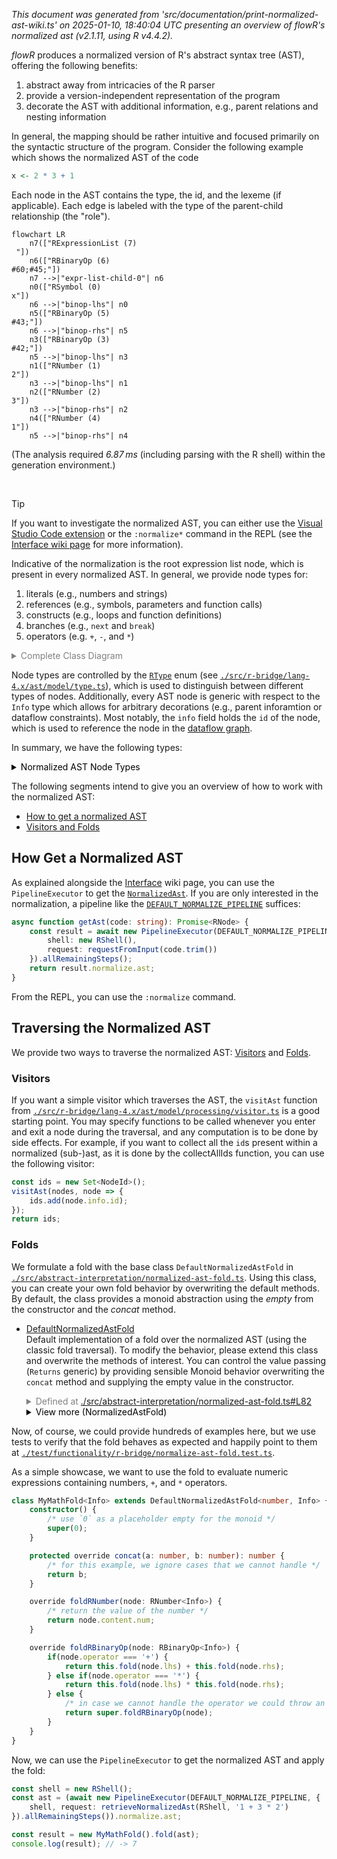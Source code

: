 _This document was generated from 'src/documentation/print-normalized-ast-wiki.ts' on 2025-01-10, 18:40:04 UTC presenting an overview of flowR's normalized ast (v2.1.11, using R v4.4.2)._

_flowR_ produces a normalized version of R's abstract syntax tree (AST), 
offering the following benefits:
 
1. abstract away from intricacies of the R parser
2. provide a version-independent representation of the program
3. decorate the AST with additional information, e.g., parent relations and nesting information

In general, the mapping should be rather intuitive and focused primarily on the
syntactic structure of the program.
Consider the following example which shows the normalized AST of the code


```r
x <- 2 * 3 + 1
```


Each node in the AST contains the type, the id, and the lexeme (if applicable).
Each edge is labeled with the type of the parent-child relationship (the "role").




```mermaid
flowchart LR
    n7(["RExpressionList (7)
 "])
    n6(["RBinaryOp (6)
#60;#45;"])
    n7 -->|"expr-list-child-0"| n6
    n0(["RSymbol (0)
x"])
    n6 -->|"binop-lhs"| n0
    n5(["RBinaryOp (5)
#43;"])
    n6 -->|"binop-rhs"| n5
    n3(["RBinaryOp (3)
#42;"])
    n5 -->|"binop-lhs"| n3
    n1(["RNumber (1)
2"])
    n3 -->|"binop-lhs"| n1
    n2(["RNumber (2)
3"])
    n3 -->|"binop-rhs"| n2
    n4(["RNumber (4)
1"])
    n5 -->|"binop-rhs"| n4

```
	
(The analysis required _6.87 ms_ (including parsing with the R&nbsp;shell) within the generation environment.)



&nbsp;

> [!TIP]
> If you want to investigate the normalized AST, 
> you can either use the [Visual Studio Code extension](https://github.com/flowr-analysis/vscode-flowr) or the <span title="Description (Repl Command, starred version): Returns the URL to mermaid.live; Base Command: Get mermaid code for the normalized AST of R code, start with 'file://' to indicate a file (aliases: :n*)">`:normalize*`</span> 
> command in the REPL (see the [Interface wiki page](https://github.com/flowr-analysis/flowr/wiki//Interface) for more information). 

Indicative of the normalization is the root expression list node, which is present in every normalized AST.
In general, we provide node types for:

1. literals (e.g., numbers and strings)
2. references (e.g., symbols, parameters and function calls)
3. constructs (e.g., loops and function definitions)
4. branches (e.g., `next` and `break`)
5. operators (e.g. `+`, `-`, and `*`)

<details>

<summary style="color:gray">Complete Class Diagram</summary>

Every node is a link, which directly refers to the implementation in the source code.
Grayed-out parts are used for structuring the AST, grouping together related nodes.


```mermaid
classDiagram
direction RL
class RNode~Info = NoInfo~
    <<type>> RNode
style RNode opacity:.35,fill:#FAFAFA
click RNode href "https://github.com/flowr-analysis/flowr/tree/main//src/r-bridge/lang-4.x/ast/model/model.ts#L166" "The #96;RNode#96; type is the union of all possible nodes in the R#45;ast. It should be used whenever you either not care what kind of node you are dealing with or if you want to handle all possible nodes. #60;p#62;  All other subtypes (like; #60;code#62;RLoopConstructs#60;/code#62;; ) listed above can be used to restrict the kind of node. They do not have to be exclusive, some nodes can appear in multiple subtypes."
class RExpressionList~Info = NoInfo~
    <<interface>> RExpressionList
    RExpressionList : type#58; RType.ExpressionList
    RExpressionList : grouping#58; #91;start#58; RSymbol#60;Info, string#62;, end#58; RSymbol#60;Info, string#62;#93;
click RExpressionList href "https://github.com/flowr-analysis/flowr/tree/main//src/r-bridge/lang-4.x/ast/model/nodes/r-expression-list.ts#L9" "Holds a list of expressions (and hence may be the root of an AST, summarizing all expressions in a file). The #96;grouping#96; property holds information on if the expression list is structural or created by a wrapper like #96;#123;#125;#96; or #96;()#96;."
    RExpressionList : children#58; readonly Children#91;#93; [from WithChildren]
    RExpressionList : type#58; RType [from Base]
    RExpressionList : lexeme#58; LexemeType [from Base]
    RExpressionList : info#58; Info #38; Source [from Base]
class RFunctions~Info~
    <<type>> RFunctions
style RFunctions opacity:.35,fill:#FAFAFA
click RFunctions href "https://github.com/flowr-analysis/flowr/tree/main//src/r-bridge/lang-4.x/ast/model/model.ts#L146" "This subtype of; #60;code#62;RNode#60;/code#62;; represents all types related to functions (calls and definitions) in the normalized AST."
class RFunctionDefinition~Info = NoInfo~
    <<interface>> RFunctionDefinition
    RFunctionDefinition : type#58; RType.FunctionDefinition
    RFunctionDefinition : parameters#58; RParameter#60;Info#62;#91;#93;
    RFunctionDefinition : body#58; RNode#60;Info#62;
click RFunctionDefinition href "https://github.com/flowr-analysis/flowr/tree/main//src/r-bridge/lang-4.x/ast/model/nodes/r-function-definition.ts#L14" "#96;#96;#96;r function(#60;parameters#62;) #60;body#62; #96;#96;#96; or#58; #96;#96;#96;r #92;(#60;parameters#62;) #60;body#62; #96;#96;#96;"
    RFunctionDefinition : type#58; RType [from Base]
    RFunctionDefinition : lexeme#58; LexemeType [from Base]
    RFunctionDefinition : info#58; Info #38; Source [from Base]
    RFunctionDefinition : location#58; SourceRange [from Location]
class RFunctionCall~Info = NoInfo~
    <<type>> RFunctionCall
style RFunctionCall opacity:.35,fill:#FAFAFA
click RFunctionCall href "https://github.com/flowr-analysis/flowr/tree/main//src/r-bridge/lang-4.x/ast/model/nodes/r-function-call.ts#L39" ""
class RNamedFunctionCall~Info = NoInfo~
    <<interface>> RNamedFunctionCall
    RNamedFunctionCall : type#58; RType.FunctionCall
    RNamedFunctionCall : named#58; true
    RNamedFunctionCall : functionName#58; RSymbol#60;Info, string#62;
    RNamedFunctionCall : arguments#58; readonly RFunctionArgument#60;Info#62;#91;#93;
click RNamedFunctionCall href "https://github.com/flowr-analysis/flowr/tree/main//src/r-bridge/lang-4.x/ast/model/nodes/r-function-call.ts#L15" "Calls of functions like #96;a()#96; and #96;foo(42, #34;hello#34;)#96;."
    RNamedFunctionCall : type#58; RType [from Base]
    RNamedFunctionCall : lexeme#58; LexemeType [from Base]
    RNamedFunctionCall : info#58; Info #38; Source [from Base]
    RNamedFunctionCall : location#58; SourceRange [from Location]
class RUnnamedFunctionCall~Info = NoInfo~
    <<interface>> RUnnamedFunctionCall
    RUnnamedFunctionCall : type#58; RType.FunctionCall
    RUnnamedFunctionCall : named#58; false
    RUnnamedFunctionCall : calledFunction#58; RNode#60;Info#62;
    RUnnamedFunctionCall : infixSpecial#58; boolean
    RUnnamedFunctionCall : arguments#58; readonly RFunctionArgument#60;Info#62;#91;#93;
click RUnnamedFunctionCall href "https://github.com/flowr-analysis/flowr/tree/main//src/r-bridge/lang-4.x/ast/model/nodes/r-function-call.ts#L29" "Direct calls of functions like #96;(function(x) #123; x #125;)(3)#96;."
    RUnnamedFunctionCall : type#58; RType [from Base]
    RUnnamedFunctionCall : lexeme#58; LexemeType [from Base]
    RUnnamedFunctionCall : info#58; Info #38; Source [from Base]
    RUnnamedFunctionCall : location#58; SourceRange [from Location]
class RParameter~Info = NoInfo~
    <<interface>> RParameter
    RParameter : type#58; RType.Parameter
    RParameter : name#58; RSymbol#60;Info, string#62;
    RParameter : special#58; boolean
    RParameter : defaultValue#58; RNode#60;Info#62;
click RParameter href "https://github.com/flowr-analysis/flowr/tree/main//src/r-bridge/lang-4.x/ast/model/nodes/r-parameter.ts#L8" "Represents a parameter of a function definition in R."
    RParameter : type#58; RType [from Base]
    RParameter : lexeme#58; LexemeType [from Base]
    RParameter : info#58; Info #38; Source [from Base]
    RParameter : location#58; SourceRange [from Location]
class RArgument~Info = NoInfo~
    <<interface>> RArgument
    RArgument : type#58; RType.Argument
    RArgument : name#58; RSymbol#60;Info, string#62;
    RArgument : value#58; RNode#60;Info#62;
click RArgument href "https://github.com/flowr-analysis/flowr/tree/main//src/r-bridge/lang-4.x/ast/model/nodes/r-argument.ts#L8" "Represents a named or unnamed argument of a function definition in R."
    RArgument : type#58; RType [from Base]
    RArgument : lexeme#58; LexemeType [from Base]
    RArgument : info#58; Info #38; Source [from Base]
    RArgument : location#58; SourceRange [from Location]
class ROther~Info~
    <<type>> ROther
style ROther opacity:.35,fill:#FAFAFA
click ROther href "https://github.com/flowr-analysis/flowr/tree/main//src/r-bridge/lang-4.x/ast/model/model.ts#L151" "This subtype of; #60;code#62;RNode#60;/code#62;; represents all types of otherwise hard to categorize nodes in the normalized AST. At the moment these are the comment#45;like nodes."
class RComment~Info = NoInfo~
    <<interface>> RComment
    RComment : type#58; RType.Comment
    RComment : content#58; string
click RComment href "https://github.com/flowr-analysis/flowr/tree/main//src/r-bridge/lang-4.x/ast/model/nodes/r-comment.ts#L9" "#96;#96;#96;r # I am a line comment #96;#96;#96;"
    RComment : location#58; SourceRange [from Location]
class RLineDirective~Info = NoInfo~
    <<interface>> RLineDirective
    RLineDirective : type#58; RType.LineDirective
    RLineDirective : line#58; number
    RLineDirective : file#58; string
click RLineDirective href "https://github.com/flowr-analysis/flowr/tree/main//src/r-bridge/lang-4.x/ast/model/nodes/r-line-directive.ts#L7" "Special comment to signal line mappings (e.g., in generated code) to the interpreter."
    RLineDirective : location#58; SourceRange [from Location]
class RConstructs~Info~
    <<type>> RConstructs
style RConstructs opacity:.35,fill:#FAFAFA
click RConstructs href "https://github.com/flowr-analysis/flowr/tree/main//src/r-bridge/lang-4.x/ast/model/model.ts#L141" "As an extension to; #60;code#62;RLoopConstructs#60;/code#62;; , this subtype of; #60;code#62;RNode#60;/code#62;; includes the; #60;code#62;RIfThenElse#60;/code#62;; construct as well."
class RLoopConstructs~Info~
    <<type>> RLoopConstructs
style RLoopConstructs opacity:.35,fill:#FAFAFA
click RLoopConstructs href "https://github.com/flowr-analysis/flowr/tree/main//src/r-bridge/lang-4.x/ast/model/model.ts#L136" "This subtype of; #60;code#62;RNode#60;/code#62;; represents all looping constructs in the normalized AST."
class RForLoop~Info = NoInfo~
    <<interface>> RForLoop
    RForLoop : type#58; RType.ForLoop
    RForLoop : variable#58; RSymbol#60;Info, string#62;
    RForLoop : vector#58; RNode#60;Info#62;
    RForLoop : body#58; RExpressionList#60;Info#62;
click RForLoop href "https://github.com/flowr-analysis/flowr/tree/main//src/r-bridge/lang-4.x/ast/model/nodes/r-for-loop.ts#L11" "#96;#96;#96;r for(#60;variable#62; in #60;vector#62;) #60;body#62; #96;#96;#96;"
    RForLoop : type#58; RType [from Base]
    RForLoop : lexeme#58; LexemeType [from Base]
    RForLoop : info#58; Info #38; Source [from Base]
    RForLoop : location#58; SourceRange [from Location]
class RRepeatLoop~Info = NoInfo~
    <<interface>> RRepeatLoop
    RRepeatLoop : type#58; RType.RepeatLoop
    RRepeatLoop : body#58; RExpressionList#60;Info#62;
click RRepeatLoop href "https://github.com/flowr-analysis/flowr/tree/main//src/r-bridge/lang-4.x/ast/model/nodes/r-repeat-loop.ts#L10" "#96;#96;#96;r repeat #60;body#62; #96;#96;#96;"
    RRepeatLoop : type#58; RType [from Base]
    RRepeatLoop : lexeme#58; LexemeType [from Base]
    RRepeatLoop : info#58; Info #38; Source [from Base]
    RRepeatLoop : location#58; SourceRange [from Location]
class RWhileLoop~Info = NoInfo~
    <<interface>> RWhileLoop
    RWhileLoop : type#58; RType.WhileLoop
    RWhileLoop : condition#58; RNode#60;Info#62;
    RWhileLoop : body#58; RExpressionList#60;Info#62;
click RWhileLoop href "https://github.com/flowr-analysis/flowr/tree/main//src/r-bridge/lang-4.x/ast/model/nodes/r-while-loop.ts#L10" "#96;#96;#96;r while(#60;condition#62;) #60;body#62; #96;#96;#96;"
    RWhileLoop : type#58; RType [from Base]
    RWhileLoop : lexeme#58; LexemeType [from Base]
    RWhileLoop : info#58; Info #38; Source [from Base]
    RWhileLoop : location#58; SourceRange [from Location]
class RIfThenElse~Info = NoInfo~
    <<interface>> RIfThenElse
    RIfThenElse : type#58; RType.IfThenElse
    RIfThenElse : condition#58; RNode#60;Info#62;
    RIfThenElse : then#58; RExpressionList#60;Info#62;
    RIfThenElse : otherwise#58; RExpressionList#60;Info#62;
click RIfThenElse href "https://github.com/flowr-analysis/flowr/tree/main//src/r-bridge/lang-4.x/ast/model/nodes/r-if-then-else.ts#L10" "#96;#96;#96;r if(#60;condition#62;) #60;then#62; #91;else #60;otherwise#62;#93; #96;#96;#96;"
    RIfThenElse : type#58; RType [from Base]
    RIfThenElse : lexeme#58; LexemeType [from Base]
    RIfThenElse : info#58; Info #38; Source [from Base]
    RIfThenElse : location#58; SourceRange [from Location]
class RNamedAccess~Info = NoInfo~
    <<interface>> RNamedAccess
    RNamedAccess : operator#58; #34;$#34; | #34;@#34;
    RNamedAccess : access#58; #91;RUnnamedArgument#60;Info#62;#93;
click RNamedAccess href "https://github.com/flowr-analysis/flowr/tree/main//src/r-bridge/lang-4.x/ast/model/nodes/r-access.ts#L19" "Represents an R named access operation with #96;$#96; or #96;@#96;, the field is a string."
    RNamedAccess : type#58; RType.Access [from RAccessBase]
    RNamedAccess : accessed#58; RNode#60;Info#62; [from RAccessBase]
    RNamedAccess : operator#58; #34;#91;#34; | #34;#91;#91;#34; | #34;$#34; | #34;@#34; [from RAccessBase]
class RIndexAccess~Info = NoInfo~
    <<interface>> RIndexAccess
    RIndexAccess : operator#58; #34;#91;#34; | #34;#91;#91;#34;
    RIndexAccess : access#58; readonly (#34;#60;#62;#34; | RArgument#60;Info#62;)#91;#93;
click RIndexAccess href "https://github.com/flowr-analysis/flowr/tree/main//src/r-bridge/lang-4.x/ast/model/nodes/r-access.ts#L25" "access can be a number, a variable or an expression that resolves to one, a filter etc."
    RIndexAccess : type#58; RType.Access [from RAccessBase]
    RIndexAccess : accessed#58; RNode#60;Info#62; [from RAccessBase]
    RIndexAccess : operator#58; #34;#91;#34; | #34;#91;#91;#34; | #34;$#34; | #34;@#34; [from RAccessBase]
class RUnaryOp~Info = NoInfo~
    <<interface>> RUnaryOp
    RUnaryOp : type#58; RType.UnaryOp
    RUnaryOp : operator#58; string
    RUnaryOp : operand#58; RNode#60;Info#62;
click RUnaryOp href "https://github.com/flowr-analysis/flowr/tree/main//src/r-bridge/lang-4.x/ast/model/nodes/r-unary-op.ts#L7" "Unary operations like #96;#43;#96; and #96;#45;#96;"
    RUnaryOp : type#58; RType [from Base]
    RUnaryOp : lexeme#58; LexemeType [from Base]
    RUnaryOp : info#58; Info #38; Source [from Base]
    RUnaryOp : location#58; SourceRange [from Location]
class RBinaryOp~Info = NoInfo~
    <<interface>> RBinaryOp
    RBinaryOp : type#58; RType.BinaryOp
    RBinaryOp : operator#58; string
    RBinaryOp : lhs#58; RNode#60;Info#62;
    RBinaryOp : rhs#58; RNode#60;Info#62;
click RBinaryOp href "https://github.com/flowr-analysis/flowr/tree/main//src/r-bridge/lang-4.x/ast/model/nodes/r-binary-op.ts#L7" "Operators like #96;#43;#96;, #96;==#96;, #96;#38;#38;#96;, etc."
    RBinaryOp : type#58; RType [from Base]
    RBinaryOp : lexeme#58; LexemeType [from Base]
    RBinaryOp : info#58; Info #38; Source [from Base]
    RBinaryOp : location#58; SourceRange [from Location]
class RSingleNode~Info~
    <<type>> RSingleNode
style RSingleNode opacity:.35,fill:#FAFAFA
click RSingleNode href "https://github.com/flowr-analysis/flowr/tree/main//src/r-bridge/lang-4.x/ast/model/model.ts#L132" "This subtype of; #60;code#62;RNode#60;/code#62;; represents all types of; #60;code#62;Leaf#60;/code#62;; nodes in the normalized AST."
class RSymbol~Info = NoInfo, T extends string = string~
    <<interface>> RSymbol
    RSymbol : type#58; RType.Symbol
    RSymbol : content#58; T
click RSymbol href "https://github.com/flowr-analysis/flowr/tree/main//src/r-bridge/lang-4.x/ast/model/nodes/r-symbol.ts#L12" "Represents identifiers (variables)."
    RSymbol : namespace#58; string [from Namespace]
    RSymbol : location#58; SourceRange [from Location]
class RConstant~Info~
    <<type>> RConstant
style RConstant opacity:.35,fill:#FAFAFA
click RConstant href "https://github.com/flowr-analysis/flowr/tree/main//src/r-bridge/lang-4.x/ast/model/model.ts#L127" "This subtype of; #60;code#62;RNode#60;/code#62;; represents all types of constants represented in the normalized AST."
class RNumber~Info = NoInfo~
    <<interface>> RNumber
    RNumber : type#58; RType.Number
    RNumber : content#58; RNumberValue
click RNumber href "https://github.com/flowr-analysis/flowr/tree/main//src/r-bridge/lang-4.x/ast/model/nodes/r-number.ts#L10" "A number like #96;3#96;, #96;#45;2.14#96;, #96;1L#96;, or #96;2i#96;. Includes numeric, integer, and complex. See; #60;code#62;RNumberValue#60;/code#62;; for more information."
    RNumber : location#58; SourceRange [from Location]
class RString~Info = NoInfo~
    <<interface>> RString
    RString : type#58; RType.String
    RString : content#58; RStringValue
click RString href "https://github.com/flowr-analysis/flowr/tree/main//src/r-bridge/lang-4.x/ast/model/nodes/r-string.ts#L8" "Represents a string like #96;#34;hello#34;#96;, including raw strings like #96;r#34;(hello)#34;#96;."
    RString : location#58; SourceRange [from Location]
class RLogical~Info = NoInfo~
    <<interface>> RLogical
    RLogical : type#58; RType.Logical
    RLogical : content#58; boolean
click RLogical href "https://github.com/flowr-analysis/flowr/tree/main//src/r-bridge/lang-4.x/ast/model/nodes/r-logical.ts#L9" "Represents logical values (#96;TRUE#96; or #96;FALSE#96;)."
    RLogical : location#58; SourceRange [from Location]
class RBreak~Info = NoInfo~
    <<interface>> RBreak
    RBreak : type#58; RType.Break
click RBreak href "https://github.com/flowr-analysis/flowr/tree/main//src/r-bridge/lang-4.x/ast/model/nodes/r-break.ts#L7" "A #96;break#96; statement."
    RBreak : location#58; SourceRange [from Location]
class RNext~Info = NoInfo~
    <<interface>> RNext
    RNext : type#58; RType.Next
click RNext href "https://github.com/flowr-analysis/flowr/tree/main//src/r-bridge/lang-4.x/ast/model/nodes/r-next.ts#L7" "A #96;next#96; statement."
    RNext : location#58; SourceRange [from Location]
class RPipe~Info = NoInfo~
    <<interface>> RPipe
    RPipe : type#58; RType.Pipe
    RPipe : lhs#58; RNode#60;Info#62;
    RPipe : rhs#58; RNode#60;Info#62;
click RPipe href "https://github.com/flowr-analysis/flowr/tree/main//src/r-bridge/lang-4.x/ast/model/nodes/r-pipe.ts#L7" "Variant of the binary operator, specifically for the new, built#45;in pipe operator."
    RPipe : type#58; RType [from Base]
    RPipe : lexeme#58; LexemeType [from Base]
    RPipe : info#58; Info #38; Source [from Base]
    RPipe : location#58; SourceRange [from Location]
RExpressionList .. RNode
Info .. RNode
RFunctions .. RNode
RFunctionDefinition .. RFunctions
Info .. RFunctions
RFunctionCall .. RFunctions
RNamedFunctionCall .. RFunctionCall
Info .. RFunctionCall
RUnnamedFunctionCall .. RFunctionCall
Info .. RFunctionCall
Info .. RFunctions
RParameter .. RFunctions
Info .. RFunctions
RArgument .. RFunctions
Info .. RFunctions
Info .. RNode
ROther .. RNode
RComment .. ROther
Info .. ROther
RLineDirective .. ROther
Info .. ROther
Info .. RNode
RConstructs .. RNode
RLoopConstructs .. RConstructs
RForLoop .. RLoopConstructs
Info .. RLoopConstructs
RRepeatLoop .. RLoopConstructs
Info .. RLoopConstructs
RWhileLoop .. RLoopConstructs
Info .. RLoopConstructs
Info .. RConstructs
RIfThenElse .. RConstructs
Info .. RConstructs
Info .. RNode
RNamedAccess .. RNode
Info .. RNode
RIndexAccess .. RNode
Info .. RNode
RUnaryOp .. RNode
Info .. RNode
RBinaryOp .. RNode
Info .. RNode
RSingleNode .. RNode
RComment .. RSingleNode
Info .. RSingleNode
RSymbol .. RSingleNode
Info .. RSingleNode
RConstant .. RSingleNode
RNumber .. RConstant
Info .. RConstant
RString .. RConstant
Info .. RConstant
RLogical .. RConstant
Info .. RConstant
Info .. RSingleNode
RBreak .. RSingleNode
Info .. RSingleNode
RNext .. RSingleNode
Info .. RSingleNode
RLineDirective .. RSingleNode
Info .. RSingleNode
Info .. RNode
RPipe .. RNode
Info .. RNode
```


_The generation of the class diagram required 675.96 ms._
</details>

Node types are controlled by the [<code><span title="Types as we use them for our normalized AST. See  RNode  for a union type of all normalized AST nodes in-use. For each enum member, the respective normalized AST node should be referenced in the corresponding comment.">RType</span></code>](https://github.com/flowr-analysis/flowr/tree/main//src/r-bridge/lang-4.x/ast/model/type.ts#L159) enum (see [`./src/r-bridge/lang-4.x/ast/model/type.ts`](https://github.com/flowr-analysis/flowr/tree/main/./src/r-bridge/lang-4.x/ast/model/type.ts)), 
which is used to distinguish between different types of nodes.
Additionally, every AST node is generic with respect to the `Info` type which allows for arbitrary decorations (e.g., parent inforamtion or dataflow constraints).
Most notably, the `info` field holds the `id` of the node, which is used to reference the node in the [dataflow graph](https://github.com/flowr-analysis/flowr/wiki//Dataflow%20Graph).

In summary, we have the following types:


<details><summary style="color:black">Normalized AST Node Types</summary>

 * [RNode](https://github.com/flowr-analysis/flowr/tree/main//src/r-bridge/lang-4.x/ast/model/model.ts#L166)   
   The `RNode` type is the union of all possible nodes in the R-ast.
   It should be used whenever you either not care what kind of
   node you are dealing with or if you want to handle all possible nodes.
   <p>
    All other subtypes (like
   <code>RLoopConstructs</code>
   ) listed above
   can be used to restrict the kind of node. They do not have to be
   exclusive, some nodes can appear in multiple subtypes.
   <details><summary style="color:gray">Defined at <a href="https://github.com/flowr-analysis/flowr/tree/main//src/r-bridge/lang-4.x/ast/model/model.ts#L166">./src/r-bridge/lang-4.x/ast/model/model.ts#L166</a></summary>
   
   
   ```ts
   /**
    * The `RNode` type is the union of all possible nodes in the R-ast.
    * It should be used whenever you either not care what kind of
    * node you are dealing with or if you want to handle all possible nodes.
    * <p>
    *
    * All other subtypes (like {@link RLoopConstructs}) listed above
    * can be used to restrict the kind of node. They do not have to be
    * exclusive, some nodes can appear in multiple subtypes.
    *
    * @see {@link recoverName} - to receive the name/lexeme from such a node
    * @see {@link recoverContent} - for a more rigorous approach to get the content of a node within a {@link DataflowGraph|dataflow graph}
    */
   export type RNode<Info = NoInfo>  = RExpressionList<Info> | RFunctions<Info>
       | ROther<Info> | RConstructs<Info> | RNamedAccess<Info> | RIndexAccess<Info>
       | RUnaryOp<Info> | RBinaryOp<Info> | RSingleNode<Info>  | RPipe<Info>
   ```
   
   
   </details>
   
   * **[RExpressionList](https://github.com/flowr-analysis/flowr/tree/main//src/r-bridge/lang-4.x/ast/model/nodes/r-expression-list.ts#L9)**   
     Holds a list of expressions (and hence may be the root of an AST, summarizing all expressions in a file).
     The `grouping` property holds information on if the expression list is structural or created by a wrapper like `{}` or `()`.
     <details><summary style="color:gray">Defined at <a href="https://github.com/flowr-analysis/flowr/tree/main//src/r-bridge/lang-4.x/ast/model/nodes/r-expression-list.ts#L9">./src/r-bridge/lang-4.x/ast/model/nodes/r-expression-list.ts#L9</a></summary>
     
     
     ```ts
     /**
      * Holds a list of expressions (and hence may be the root of an AST, summarizing all expressions in a file).
      * The `grouping` property holds information on if the expression list is structural or created by a wrapper like `{}` or `()`.
      */
     export interface RExpressionList<Info = NoInfo> extends WithChildren<Info, RNode<Info>>, Base<Info, string | undefined>, Partial<Location> {
         readonly type:     RType.ExpressionList;
         /** encodes wrappers like `{}` or `()` */
         readonly grouping: undefined | [start: RSymbol<Info>, end: RSymbol<Info>]
     }
     ```
     
     
     </details>
     

   * [RFunctions](https://github.com/flowr-analysis/flowr/tree/main//src/r-bridge/lang-4.x/ast/model/model.ts#L146)   
     This subtype of
     <code>RNode</code>
     represents all types related to functions
     (calls and definitions) in the normalized AST.
     <details><summary style="color:gray">Defined at <a href="https://github.com/flowr-analysis/flowr/tree/main//src/r-bridge/lang-4.x/ast/model/model.ts#L146">./src/r-bridge/lang-4.x/ast/model/model.ts#L146</a></summary>
     
     
     ```ts
     /**
      * This subtype of {@link RNode} represents all types related to functions
      * (calls and definitions) in the normalized AST.
      */
     export type RFunctions<Info>      = RFunctionDefinition<Info> | RFunctionCall<Info> | RParameter<Info> | RArgument<Info>
     ```
     
     
     </details>
     
     * **[RFunctionDefinition](https://github.com/flowr-analysis/flowr/tree/main//src/r-bridge/lang-4.x/ast/model/nodes/r-function-definition.ts#L14)**   
       ```r
       function(<parameters>) <body>
       ```
       or:
       ```r
       \(<parameters>) <body>
       ```
       <details><summary style="color:gray">Defined at <a href="https://github.com/flowr-analysis/flowr/tree/main//src/r-bridge/lang-4.x/ast/model/nodes/r-function-definition.ts#L14">./src/r-bridge/lang-4.x/ast/model/nodes/r-function-definition.ts#L14</a></summary>
       
       
       ```ts
       /**
        * ```r
        * function(<parameters>) <body>
        * ```
        * or:
        * ```r
        * \(<parameters>) <body>
        * ```
        */
       export interface RFunctionDefinition<Info = NoInfo> extends Base<Info>, Location {
           readonly type: RType.FunctionDefinition;
           /** the R formals, to our knowledge, they must be unique */
           parameters:    RParameter<Info>[];
           body:          RNode<Info>;
       }
       ```
       
       
       </details>
       

     * [RFunctionCall](https://github.com/flowr-analysis/flowr/tree/main//src/r-bridge/lang-4.x/ast/model/nodes/r-function-call.ts#L39)   
       
       <details><summary style="color:gray">Defined at <a href="https://github.com/flowr-analysis/flowr/tree/main//src/r-bridge/lang-4.x/ast/model/nodes/r-function-call.ts#L39">./src/r-bridge/lang-4.x/ast/model/nodes/r-function-call.ts#L39</a></summary>
       
       
       ```ts
       export type RFunctionCall<Info = NoInfo> = RNamedFunctionCall<Info> | RUnnamedFunctionCall<Info>;
       ```
       
       
       </details>
       
       * **[RNamedFunctionCall](https://github.com/flowr-analysis/flowr/tree/main//src/r-bridge/lang-4.x/ast/model/nodes/r-function-call.ts#L15)**   
         Calls of functions like `a()` and `foo(42, "hello")`.
         <details><summary style="color:gray">Defined at <a href="https://github.com/flowr-analysis/flowr/tree/main//src/r-bridge/lang-4.x/ast/model/nodes/r-function-call.ts#L15">./src/r-bridge/lang-4.x/ast/model/nodes/r-function-call.ts#L15</a></summary>
         
         
         ```ts
         /**
          * Calls of functions like `a()` and `foo(42, "hello")`.
          *
          * @see RUnnamedFunctionCall
          */
         export interface RNamedFunctionCall<Info = NoInfo> extends Base<Info>, Location {
             readonly type:      RType.FunctionCall;
             readonly named:     true;
             functionName:       RSymbol<Info>;
             /** arguments can be empty, for example when calling as `a(1, ,3)` */
             readonly arguments: readonly RFunctionArgument<Info>[];
         }
         ```
         
         
         </details>
         

       * **[RUnnamedFunctionCall](https://github.com/flowr-analysis/flowr/tree/main//src/r-bridge/lang-4.x/ast/model/nodes/r-function-call.ts#L29)**   
         Direct calls of functions like `(function(x) { x })(3)`.
         <details><summary style="color:gray">Defined at <a href="https://github.com/flowr-analysis/flowr/tree/main//src/r-bridge/lang-4.x/ast/model/nodes/r-function-call.ts#L29">./src/r-bridge/lang-4.x/ast/model/nodes/r-function-call.ts#L29</a></summary>
         
         
         ```ts
         /**
          * Direct calls of functions like `(function(x) { x })(3)`.
          *
          * @see RNamedFunctionCall
          */
         export interface RUnnamedFunctionCall<Info = NoInfo> extends Base<Info>, Location {
             readonly type:      RType.FunctionCall;
             readonly named:     false | undefined;
             calledFunction:     RNode<Info>; /* can be either a function definition or another call that returns a function etc. */
             /** marks function calls like `3 %xx% 4` which have been written in special infix notation; deprecated in v2 */
             infixSpecial?:      boolean;
             /** arguments can be undefined, for example when calling as `a(1, ,3)` */
             readonly arguments: readonly RFunctionArgument<Info>[];
         }
         ```
         
         
         </details>
         


     * **[RParameter](https://github.com/flowr-analysis/flowr/tree/main//src/r-bridge/lang-4.x/ast/model/nodes/r-parameter.ts#L8)**   
       Represents a parameter of a function definition in R.
       <details><summary style="color:gray">Defined at <a href="https://github.com/flowr-analysis/flowr/tree/main//src/r-bridge/lang-4.x/ast/model/nodes/r-parameter.ts#L8">./src/r-bridge/lang-4.x/ast/model/nodes/r-parameter.ts#L8</a></summary>
       
       
       ```ts
       /**
        * Represents a parameter of a function definition in R.
        */
       export interface RParameter<Info = NoInfo> extends Base<Info>, Location {
           readonly type: RType.Parameter;
           /* the name is represented as a symbol to additionally get location information */
           name:          RSymbol<Info>;
           /** is it the special ... parameter? */
           special:       boolean;
           defaultValue:  RNode<Info> | undefined;
       }
       ```
       
       
       </details>
       

     * **[RArgument](https://github.com/flowr-analysis/flowr/tree/main//src/r-bridge/lang-4.x/ast/model/nodes/r-argument.ts#L8)**   
       Represents a named or unnamed argument of a function definition in R.
       <details><summary style="color:gray">Defined at <a href="https://github.com/flowr-analysis/flowr/tree/main//src/r-bridge/lang-4.x/ast/model/nodes/r-argument.ts#L8">./src/r-bridge/lang-4.x/ast/model/nodes/r-argument.ts#L8</a></summary>
       
       
       ```ts
       /**
        * Represents a named or unnamed argument of a function definition in R.
        */
       export interface RArgument<Info = NoInfo> extends Base<Info>, Location {
           readonly type: RType.Argument;
           /* the name is represented as a symbol to additionally get location information */
           name:          RSymbol<Info> | undefined;
           value:         RNode<Info> | undefined;
       }
       ```
       
       
       </details>
       


   * [ROther](https://github.com/flowr-analysis/flowr/tree/main//src/r-bridge/lang-4.x/ast/model/model.ts#L151)   
     This subtype of
     <code>RNode</code>
     represents all types of otherwise hard to categorize
     nodes in the normalized AST. At the moment these are the comment-like nodes.
     <details><summary style="color:gray">Defined at <a href="https://github.com/flowr-analysis/flowr/tree/main//src/r-bridge/lang-4.x/ast/model/model.ts#L151">./src/r-bridge/lang-4.x/ast/model/model.ts#L151</a></summary>
     
     
     ```ts
     /**
      * This subtype of {@link RNode} represents all types of otherwise hard to categorize
      * nodes in the normalized AST. At the moment these are the comment-like nodes.
      */
     export type ROther<Info>          = RComment<Info> | RLineDirective<Info>
     ```
     
     
     </details>
     
     * **[RComment](https://github.com/flowr-analysis/flowr/tree/main//src/r-bridge/lang-4.x/ast/model/nodes/r-comment.ts#L9)**   
       ```r
       # I am a line comment
       ```
       <details><summary style="color:gray">Defined at <a href="https://github.com/flowr-analysis/flowr/tree/main//src/r-bridge/lang-4.x/ast/model/nodes/r-comment.ts#L9">./src/r-bridge/lang-4.x/ast/model/nodes/r-comment.ts#L9</a></summary>
       
       
       ```ts
       /**
        * ```r
        * # I am a line comment
        * ```
        */
       export interface RComment<Info = NoInfo> extends Location, Leaf<Info> {
           readonly type: RType.Comment;
           content:       string;
       }
       ```
       
       
       </details>
       

     * **[RLineDirective](https://github.com/flowr-analysis/flowr/tree/main//src/r-bridge/lang-4.x/ast/model/nodes/r-line-directive.ts#L7)**   
       Special comment to signal line mappings (e.g., in generated code) to the interpreter.
       <details><summary style="color:gray">Defined at <a href="https://github.com/flowr-analysis/flowr/tree/main//src/r-bridge/lang-4.x/ast/model/nodes/r-line-directive.ts#L7">./src/r-bridge/lang-4.x/ast/model/nodes/r-line-directive.ts#L7</a></summary>
       
       
       ```ts
       /**
        * Special comment to signal line mappings (e.g., in generated code) to the interpreter.
        */
       export interface RLineDirective<Info = NoInfo> extends Location, Leaf<Info> {
           readonly type: RType.LineDirective;
           line:          number;
           file:          string;
       }
       ```
       
       
       </details>
       


   * [RConstructs](https://github.com/flowr-analysis/flowr/tree/main//src/r-bridge/lang-4.x/ast/model/model.ts#L141)   
     As an extension to
     <code>RLoopConstructs</code>
     , this subtype of
     <code>RNode</code>
     includes
     the
     <code>RIfThenElse</code>
     construct as well.
     <details><summary style="color:gray">Defined at <a href="https://github.com/flowr-analysis/flowr/tree/main//src/r-bridge/lang-4.x/ast/model/model.ts#L141">./src/r-bridge/lang-4.x/ast/model/model.ts#L141</a></summary>
     
     
     ```ts
     /**
      * As an extension to {@link RLoopConstructs}, this subtype of {@link RNode} includes
      * the {@link RIfThenElse} construct as well.
      */
     export type RConstructs<Info>     = RLoopConstructs<Info> | RIfThenElse<Info>
     ```
     
     
     </details>
     
     * [RLoopConstructs](https://github.com/flowr-analysis/flowr/tree/main//src/r-bridge/lang-4.x/ast/model/model.ts#L136)   
       This subtype of
       <code>RNode</code>
       represents all looping constructs in the normalized AST.
       <details><summary style="color:gray">Defined at <a href="https://github.com/flowr-analysis/flowr/tree/main//src/r-bridge/lang-4.x/ast/model/model.ts#L136">./src/r-bridge/lang-4.x/ast/model/model.ts#L136</a></summary>
       
       
       ```ts
       /**
        * This subtype of {@link RNode} represents all looping constructs in the normalized AST.
        */
       export type RLoopConstructs<Info> = RForLoop<Info> | RRepeatLoop<Info> | RWhileLoop<Info>
       ```
       
       
       </details>
       
       * **[RForLoop](https://github.com/flowr-analysis/flowr/tree/main//src/r-bridge/lang-4.x/ast/model/nodes/r-for-loop.ts#L11)**   
         ```r
         for(<variable> in <vector>) <body>
         ```
         <details><summary style="color:gray">Defined at <a href="https://github.com/flowr-analysis/flowr/tree/main//src/r-bridge/lang-4.x/ast/model/nodes/r-for-loop.ts#L11">./src/r-bridge/lang-4.x/ast/model/nodes/r-for-loop.ts#L11</a></summary>
         
         
         ```ts
         /**
          * ```r
          * for(<variable> in <vector>) <body>
          * ```
          */
         export interface RForLoop<Info = NoInfo> extends Base<Info>, Location {
             readonly type: RType.ForLoop
             /** variable used in for-loop: <p> `for(<variable> in ...) ...`*/
             variable:      RSymbol<Info>
             /** vector used in for-loop: <p> `for(... in <vector>) ...`*/
             vector:        RNode<Info>
             /** body used in for-loop: <p> `for(... in ...) <body>`*/
             body:          RExpressionList<Info>
         }
         ```
         
         
         </details>
         

       * **[RRepeatLoop](https://github.com/flowr-analysis/flowr/tree/main//src/r-bridge/lang-4.x/ast/model/nodes/r-repeat-loop.ts#L10)**   
         ```r
         repeat <body>
         ```
         <details><summary style="color:gray">Defined at <a href="https://github.com/flowr-analysis/flowr/tree/main//src/r-bridge/lang-4.x/ast/model/nodes/r-repeat-loop.ts#L10">./src/r-bridge/lang-4.x/ast/model/nodes/r-repeat-loop.ts#L10</a></summary>
         
         
         ```ts
         /**
          * ```r
          * repeat <body>
          * ```
          */
         export interface RRepeatLoop<Info = NoInfo> extends Base<Info>, Location {
             readonly type: RType.RepeatLoop
             body:          RExpressionList<Info>
         }
         ```
         
         
         </details>
         

       * **[RWhileLoop](https://github.com/flowr-analysis/flowr/tree/main//src/r-bridge/lang-4.x/ast/model/nodes/r-while-loop.ts#L10)**   
         ```r
         while(<condition>) <body>
         ```
         <details><summary style="color:gray">Defined at <a href="https://github.com/flowr-analysis/flowr/tree/main//src/r-bridge/lang-4.x/ast/model/nodes/r-while-loop.ts#L10">./src/r-bridge/lang-4.x/ast/model/nodes/r-while-loop.ts#L10</a></summary>
         
         
         ```ts
         /**
          * ```r
          * while(<condition>) <body>
          * ```
          */
         export interface RWhileLoop<Info = NoInfo> extends Base<Info>, Location {
             readonly type: RType.WhileLoop
             condition:     RNode<Info>
             body:          RExpressionList<Info>
         }
         ```
         
         
         </details>
         


     * **[RIfThenElse](https://github.com/flowr-analysis/flowr/tree/main//src/r-bridge/lang-4.x/ast/model/nodes/r-if-then-else.ts#L10)**   
       ```r
       if(<condition>) <then> [else <otherwise>]
       ```
       <details><summary style="color:gray">Defined at <a href="https://github.com/flowr-analysis/flowr/tree/main//src/r-bridge/lang-4.x/ast/model/nodes/r-if-then-else.ts#L10">./src/r-bridge/lang-4.x/ast/model/nodes/r-if-then-else.ts#L10</a></summary>
       
       
       ```ts
       /**
        * ```r
        * if(<condition>) <then> [else <otherwise>]
        * ```
        */
       export interface RIfThenElse<Info = NoInfo> extends Base<Info>, Location {
           readonly type: RType.IfThenElse;
           condition:     RNode<Info>;
           then:          RExpressionList<Info>;
           otherwise?:    RExpressionList<Info>;
       }
       ```
       
       
       </details>
       


   * **[RNamedAccess](https://github.com/flowr-analysis/flowr/tree/main//src/r-bridge/lang-4.x/ast/model/nodes/r-access.ts#L19)**   
     Represents an R named access operation with `$` or `@`, the field is a string.
     <details><summary style="color:gray">Defined at <a href="https://github.com/flowr-analysis/flowr/tree/main//src/r-bridge/lang-4.x/ast/model/nodes/r-access.ts#L19">./src/r-bridge/lang-4.x/ast/model/nodes/r-access.ts#L19</a></summary>
     
     
     ```ts
     /**
      * Represents an R named access operation with `$` or `@`, the field is a string.
      */
     export interface RNamedAccess<Info = NoInfo> extends RAccessBase<Info> {
         operator: '$' | '@';
         access:   [RUnnamedArgument<Info>];
     }
     ```
     
     
     </details>
     

   * **[RIndexAccess](https://github.com/flowr-analysis/flowr/tree/main//src/r-bridge/lang-4.x/ast/model/nodes/r-access.ts#L25)**   
     access can be a number, a variable or an expression that resolves to one, a filter etc.
     <details><summary style="color:gray">Defined at <a href="https://github.com/flowr-analysis/flowr/tree/main//src/r-bridge/lang-4.x/ast/model/nodes/r-access.ts#L25">./src/r-bridge/lang-4.x/ast/model/nodes/r-access.ts#L25</a></summary>
     
     
     ```ts
     /** access can be a number, a variable or an expression that resolves to one, a filter etc. */
     export interface RIndexAccess<Info = NoInfo> extends RAccessBase<Info> {
         operator: '[' | '[[';
         /** is null if the access is empty, e.g. `a[,3]` */
         access:   readonly (RArgument<Info> | typeof EmptyArgument)[]
     }
     ```
     
     
     </details>
     

   * **[RUnaryOp](https://github.com/flowr-analysis/flowr/tree/main//src/r-bridge/lang-4.x/ast/model/nodes/r-unary-op.ts#L7)**   
     Unary operations like `+` and `-`
     <details><summary style="color:gray">Defined at <a href="https://github.com/flowr-analysis/flowr/tree/main//src/r-bridge/lang-4.x/ast/model/nodes/r-unary-op.ts#L7">./src/r-bridge/lang-4.x/ast/model/nodes/r-unary-op.ts#L7</a></summary>
     
     
     ```ts
     /**
      * Unary operations like `+` and `-`
      */
     export interface RUnaryOp<Info = NoInfo> extends Base<Info>, Location {
         readonly type: RType.UnaryOp;
         operator:      string;
         operand:       RNode<Info>;
     }
     ```
     
     
     </details>
     

   * **[RBinaryOp](https://github.com/flowr-analysis/flowr/tree/main//src/r-bridge/lang-4.x/ast/model/nodes/r-binary-op.ts#L7)**   
     Operators like `+`, `==`, `&&`, etc.
     <details><summary style="color:gray">Defined at <a href="https://github.com/flowr-analysis/flowr/tree/main//src/r-bridge/lang-4.x/ast/model/nodes/r-binary-op.ts#L7">./src/r-bridge/lang-4.x/ast/model/nodes/r-binary-op.ts#L7</a></summary>
     
     
     ```ts
     /**
      * Operators like `+`, `==`, `&&`, etc.
      */
     export interface RBinaryOp<Info = NoInfo> extends Base<Info>, Location {
         readonly type: RType.BinaryOp;
         operator:      string;
         lhs:           RNode<Info>;
         rhs:           RNode<Info>;
     }
     ```
     
     
     </details>
     

   * [RSingleNode](https://github.com/flowr-analysis/flowr/tree/main//src/r-bridge/lang-4.x/ast/model/model.ts#L132)   
     This subtype of
     <code>RNode</code>
     represents all types of
     <code>Leaf</code>
     nodes in the
     normalized AST.
     <details><summary style="color:gray">Defined at <a href="https://github.com/flowr-analysis/flowr/tree/main//src/r-bridge/lang-4.x/ast/model/model.ts#L132">./src/r-bridge/lang-4.x/ast/model/model.ts#L132</a></summary>
     
     
     ```ts
     /**
      * This subtype of {@link RNode} represents all types of {@link Leaf} nodes in the
      * normalized AST.
      */
     export type RSingleNode<Info>     = RComment<Info> | RSymbol<Info> | RConstant<Info> | RBreak<Info> | RNext<Info> | RLineDirective<Info>
     ```
     
     
     </details>
     
     * **[RComment](https://github.com/flowr-analysis/flowr/tree/main//src/r-bridge/lang-4.x/ast/model/nodes/r-comment.ts#L9)**   
       ```r
       # I am a line comment
       ```
       <details><summary style="color:gray">Defined at <a href="https://github.com/flowr-analysis/flowr/tree/main//src/r-bridge/lang-4.x/ast/model/nodes/r-comment.ts#L9">./src/r-bridge/lang-4.x/ast/model/nodes/r-comment.ts#L9</a></summary>
       
       
       ```ts
       /**
        * ```r
        * # I am a line comment
        * ```
        */
       export interface RComment<Info = NoInfo> extends Location, Leaf<Info> {
           readonly type: RType.Comment;
           content:       string;
       }
       ```
       
       
       </details>
       

     * **[RSymbol](https://github.com/flowr-analysis/flowr/tree/main//src/r-bridge/lang-4.x/ast/model/nodes/r-symbol.ts#L12)**   
       Represents identifiers (variables).
       <details><summary style="color:gray">Defined at <a href="https://github.com/flowr-analysis/flowr/tree/main//src/r-bridge/lang-4.x/ast/model/nodes/r-symbol.ts#L12">./src/r-bridge/lang-4.x/ast/model/nodes/r-symbol.ts#L12</a></summary>
       
       
       ```ts
       /**
        * Represents identifiers (variables).
        */
       export interface RSymbol<Info = NoInfo, T extends string = string> extends Leaf<Info>, Namespace, Location {
           readonly type: RType.Symbol;
           content:       T;
       }
       ```
       
       
       </details>
       

     * [RConstant](https://github.com/flowr-analysis/flowr/tree/main//src/r-bridge/lang-4.x/ast/model/model.ts#L127)   
       This subtype of
       <code>RNode</code>
       represents all types of constants
       represented in the normalized AST.
       <details><summary style="color:gray">Defined at <a href="https://github.com/flowr-analysis/flowr/tree/main//src/r-bridge/lang-4.x/ast/model/model.ts#L127">./src/r-bridge/lang-4.x/ast/model/model.ts#L127</a></summary>
       
       
       ```ts
       /**
        * This subtype of {@link RNode} represents all types of constants
        * represented in the normalized AST.
        */
       export type RConstant<Info>       = RNumber<Info> | RString<Info> | RLogical<Info>
       ```
       
       
       </details>
       
       * **[RNumber](https://github.com/flowr-analysis/flowr/tree/main//src/r-bridge/lang-4.x/ast/model/nodes/r-number.ts#L10)**   
         A number like `3`, `-2.14`, `1L`, or `2i`.
         Includes numeric, integer, and complex.
         See
         <code>RNumberValue</code>
         for more information.
         <details><summary style="color:gray">Defined at <a href="https://github.com/flowr-analysis/flowr/tree/main//src/r-bridge/lang-4.x/ast/model/nodes/r-number.ts#L10">./src/r-bridge/lang-4.x/ast/model/nodes/r-number.ts#L10</a></summary>
         
         
         ```ts
         /**
          * A number like `3`, `-2.14`, `1L`, or `2i`.
          * Includes numeric, integer, and complex.
          * See {@link RNumberValue} for more information.
          */
         export interface RNumber<Info = NoInfo> extends Leaf<Info>, Location {
             readonly type: RType.Number
             content:       RNumberValue
         }
         ```
         
         
         </details>
         

       * **[RString](https://github.com/flowr-analysis/flowr/tree/main//src/r-bridge/lang-4.x/ast/model/nodes/r-string.ts#L8)**   
         Represents a string like `"hello"`, including raw strings like `r"(hello)"`.
         <details><summary style="color:gray">Defined at <a href="https://github.com/flowr-analysis/flowr/tree/main//src/r-bridge/lang-4.x/ast/model/nodes/r-string.ts#L8">./src/r-bridge/lang-4.x/ast/model/nodes/r-string.ts#L8</a></summary>
         
         
         ```ts
         /**
          * Represents a string like `"hello"`, including raw strings like `r"(hello)"`.
          */
         export interface RString<Info = NoInfo> extends Leaf<Info>, Location {
             readonly type: RType.String;
             content:       RStringValue;
         }
         ```
         
         
         </details>
         

       * **[RLogical](https://github.com/flowr-analysis/flowr/tree/main//src/r-bridge/lang-4.x/ast/model/nodes/r-logical.ts#L9)**   
         Represents logical values (`TRUE` or `FALSE`).
         <details><summary style="color:gray">Defined at <a href="https://github.com/flowr-analysis/flowr/tree/main//src/r-bridge/lang-4.x/ast/model/nodes/r-logical.ts#L9">./src/r-bridge/lang-4.x/ast/model/nodes/r-logical.ts#L9</a></summary>
         
         
         ```ts
         /**
          * Represents logical values (`TRUE` or `FALSE`).
          */
         export interface RLogical<Info = NoInfo> extends Leaf<Info>, Location {
             readonly type: RType.Logical
             content:       RLogicalValue
         }
         ```
         
         
         </details>
         


     * **[RBreak](https://github.com/flowr-analysis/flowr/tree/main//src/r-bridge/lang-4.x/ast/model/nodes/r-break.ts#L7)**   
       A `break` statement.
       <details><summary style="color:gray">Defined at <a href="https://github.com/flowr-analysis/flowr/tree/main//src/r-bridge/lang-4.x/ast/model/nodes/r-break.ts#L7">./src/r-bridge/lang-4.x/ast/model/nodes/r-break.ts#L7</a></summary>
       
       
       ```ts
       /**
        * A `break` statement.
        */
       export interface RBreak<Info = NoInfo> extends Location, Leaf<Info> {
           readonly type: RType.Break;
       }
       ```
       
       
       </details>
       

     * **[RNext](https://github.com/flowr-analysis/flowr/tree/main//src/r-bridge/lang-4.x/ast/model/nodes/r-next.ts#L7)**   
       A `next` statement.
       <details><summary style="color:gray">Defined at <a href="https://github.com/flowr-analysis/flowr/tree/main//src/r-bridge/lang-4.x/ast/model/nodes/r-next.ts#L7">./src/r-bridge/lang-4.x/ast/model/nodes/r-next.ts#L7</a></summary>
       
       
       ```ts
       /**
        * A `next` statement.
        */
       export interface RNext<Info = NoInfo> extends Location, Leaf<Info> {
           readonly type: RType.Next;
       }
       ```
       
       
       </details>
       

     * **[RLineDirective](https://github.com/flowr-analysis/flowr/tree/main//src/r-bridge/lang-4.x/ast/model/nodes/r-line-directive.ts#L7)**   
       Special comment to signal line mappings (e.g., in generated code) to the interpreter.
       <details><summary style="color:gray">Defined at <a href="https://github.com/flowr-analysis/flowr/tree/main//src/r-bridge/lang-4.x/ast/model/nodes/r-line-directive.ts#L7">./src/r-bridge/lang-4.x/ast/model/nodes/r-line-directive.ts#L7</a></summary>
       
       
       ```ts
       /**
        * Special comment to signal line mappings (e.g., in generated code) to the interpreter.
        */
       export interface RLineDirective<Info = NoInfo> extends Location, Leaf<Info> {
           readonly type: RType.LineDirective;
           line:          number;
           file:          string;
       }
       ```
       
       
       </details>
       


   * **[RPipe](https://github.com/flowr-analysis/flowr/tree/main//src/r-bridge/lang-4.x/ast/model/nodes/r-pipe.ts#L7)**   
     Variant of the binary operator, specifically for the new, built-in pipe operator.
     <details><summary style="color:gray">Defined at <a href="https://github.com/flowr-analysis/flowr/tree/main//src/r-bridge/lang-4.x/ast/model/nodes/r-pipe.ts#L7">./src/r-bridge/lang-4.x/ast/model/nodes/r-pipe.ts#L7</a></summary>
     
     
     ```ts
     /**
      * Variant of the binary operator, specifically for the new, built-in pipe operator.
      */
     export interface RPipe<Info = NoInfo> extends Base<Info>, Location {
         readonly type: RType.Pipe;
         readonly lhs:  RNode<Info>;
         readonly rhs:  RNode<Info>;
     }
     ```
     
     
     </details>
     


</details>
    

The following segments intend to give you an overview of how to work with the normalized AST:

* [How to get a normalized AST](#how-get-a-normalized-ast)
* [Visitors and Folds](#visitors-and-folds)

## How Get a Normalized AST

As explained alongside the [Interface](https://github.com/flowr-analysis/flowr/wiki//Interface#the-pipeline-executor) wiki page, you can use the 
`PipelineExecutor` to get the [<code><span title="Contains the normalized AST as a doubly linked tree and a map from ids to nodes so that parent links can be chased easily.">NormalizedAst</span></code>](https://github.com/flowr-analysis/flowr/tree/main//src/r-bridge/lang-4.x/ast/model/processing/decorate.ts#L119). If you are only interested in the normalization,
a pipeline like the [<code><span title="The pipeline to use when you want to parse and normalize your R file, see  DEFAULT_DATAFLOW_PIPELINE  for the additional `dataflow` step">DEFAULT_NORMALIZE_PIPELINE</span></code>](https://github.com/flowr-analysis/flowr/tree/main//src/core/steps/pipeline/default-pipelines.ts#L23) suffices:


```ts
async function getAst(code: string): Promise<RNode> {
    const result = await new PipelineExecutor(DEFAULT_NORMALIZE_PIPELINE, {
        shell: new RShell(),
        request: requestFromInput(code.trim())
    }).allRemainingSteps();
    return result.normalize.ast;
}
```


From the REPL, you can use the <span title="Description (Repl Command): Get mermaid code for the normalized AST of R code, start with 'file://' to indicate a file (aliases: :n)">`:normalize`</span> command. 

## Traversing the Normalized AST

We provide two ways to traverse the normalized AST: [Visitors](#visitors) and [Folds](#folds).

### Visitors

If you want a simple visitor which traverses the AST, the `visitAst` function from 
[`./src/r-bridge/lang-4.x/ast/model/processing/visitor.ts`](https://github.com/flowr-analysis/flowr/tree/main/./src/r-bridge/lang-4.x/ast/model/processing/visitor.ts) is a good starting point.
You may specify functions to be called whenever you enter and exit a node during the traversal, and any
computation is to be done by side effects.
For example, if you want to collect all the `id`s present within a normalized (sub-)ast,
as it is done by the collectAllIds function, you can use the following visitor:


```ts
const ids = new Set<NodeId>();
visitAst(nodes, node => {
    ids.add(node.info.id);
});
return ids;
```
 

### Folds

We formulate a fold with the base class `DefaultNormalizedAstFold` in [`./src/abstract-interpretation/normalized-ast-fold.ts`](https://github.com/flowr-analysis/flowr/tree/main/./src/abstract-interpretation/normalized-ast-fold.ts).
Using this class, you can create your own fold behavior by overwriting the default methods.
By default, the class provides a monoid abstraction using the _empty_ from the constructor and the _concat_ method.

 
 * [DefaultNormalizedAstFold](https://github.com/flowr-analysis/flowr/tree/main//src/abstract-interpretation/normalized-ast-fold.ts#L82)   
   Default implementation of a fold over the normalized AST (using the classic fold traversal).
   To modify the behavior, please extend this class and overwrite the methods of interest.
   You can control the value passing (`Returns` generic)
   by providing sensible Monoid behavior overwriting the
   <code>concat</code>
   method
   and supplying the empty value in the constructor.
   <details><summary style="color:gray">Defined at <a href="https://github.com/flowr-analysis/flowr/tree/main//src/abstract-interpretation/normalized-ast-fold.ts#L82">./src/abstract-interpretation/normalized-ast-fold.ts#L82</a></summary>
   
   
   ```ts
   /**
    * Default implementation of a fold over the normalized AST (using the classic fold traversal).
    * To modify the behavior, please extend this class and overwrite the methods of interest.
    * You can control the value passing (`Returns` generic)
    * by providing sensible Monoid behavior overwriting the {@link DefaultNormalizedAstFold#concat|concat} method
    * and supplying the empty value in the constructor.
    *
    * @note By providing `entry` and `exit` you can use this as an extension to the simpler {@link visitAst} function but without
    *       the early termination within the visitors (for this, you can overwrite the respective `fold*` methods).
    *
    * @example First you want to create your own fold:
    *
    * ```ts
    * let marker = false;
    * class MyNumberFold<Info> extends DefaultNormalizedAstFold<void, Info> {
    *     override foldRNumber(node: RNumber<Info>) {
    *         super.foldRNumber(node);
    *         marker = true;
    *     }
    * }
    * ```
    * This one does explicitly not use the return functionality (and hence acts more as a conventional visitor).
    * Now let us suppose we have a normalized AST as an {@link RNode} in the variable `ast`
    * and want to check if the AST contains a number:
    *
    * ```ts
    * const result = new MyNumberFold().fold(ast);
    * ```
    *
    * Please take a look at the corresponding tests or the wiki pages for more information on how to use this fold.
    */
   export class DefaultNormalizedAstFold<Returns = void, Info = NoInfo> implements NormalizedAstFold<Returns, Info> {
       protected readonly enter: EntryExitVisitor<Info>;
       protected readonly exit:  EntryExitVisitor<Info>;
       protected readonly empty: Returns;
   
       /**
        * Empty must provide a sensible default whenever you want to have `Returns` as non-`void`
        * (e.g., whenever you want your visitors to be able to return a value).
        */
       constructor(empty: Returns, enter?: EntryExitVisitor<Info>, exit?: EntryExitVisitor<Info>) {
           this.empty = empty;
           this.enter = enter;
           this.exit = exit;
       }
   
       /**
        * Monoid::concat
        *
        *
        * @see {@link https://en.wikipedia.org/wiki/Monoid}
        * @see {@link DefaultNormalizedAstFold#concatAll|concatAll}
        */
       protected concat(_a: Returns, _b: Returns): Returns {
           return this.empty;
       }
   
       /**
        * overwrite this method, if you have a faster way to concat multiple nodes
        *
        * @see {@link DefaultNormalizedAstFold#concatAll|concatAll}
        */
       protected concatAll(nodes: readonly Returns[]): Returns {
           return nodes.reduce((acc, n) => this.concat(acc, n), this.empty);
       }
   
       public fold(nodes: SingleOrArrayOrNothing<RNode<Info> | typeof EmptyArgument>): Returns {
           if(Array.isArray(nodes)) {
               const n = nodes as readonly (RNode<Info> | null | undefined | typeof EmptyArgument)[];
               return this.concatAll(n.filter(n => n && n !== EmptyArgument).map(node => this.foldSingle(node as RNode<Info>)));
           } else if(nodes) {
               return this.foldSingle(nodes as RNode<Info>);
           }
           return this.empty;
       }
   
       protected foldSingle(node: RNode<Info>): Returns {
           this.enter?.(node);
           const type = node.type;
           // @ts-expect-error -- ts may be unable to infer that the type is correct
           const result = this.folds[type]?.(node);
           this.exit?.(node);
           return result;
       }
   
       foldRAccess(access: RAccess<Info>) {
           let accessed = this.foldSingle(access.accessed);
           if(access.operator === '[' || access.operator === '[[') {
               accessed = this.concat(accessed, this.fold(access.access));
           }
           return accessed;
       }
       foldRArgument(argument: RArgument<Info>) {
           return this.concat(this.fold(argument.name), this.fold(argument.value));
       }
       foldRBinaryOp(binaryOp: RBinaryOp<Info>) {
           return this.concat(this.foldSingle(binaryOp.lhs), this.foldSingle(binaryOp.rhs));
       }
       foldRExpressionList(exprList: RExpressionList<Info>) {
           return this.concat(this.fold(exprList.grouping), this.fold(exprList.children));
       }
       foldRForLoop(loop: RForLoop<Info>) {
           return this.concatAll([this.foldSingle(loop.variable), this.foldSingle(loop.vector), this.foldSingle(loop.body)]);
       }
       foldRFunctionCall(call: RFunctionCall<Info>) {
           return this.concat(this.foldSingle(call.named ? call.functionName : call.calledFunction), this.fold(call.arguments));
       }
       foldRFunctionDefinition(definition: RFunctionDefinition<Info>) {
           return this.concat(this.fold(definition.parameters), this.foldSingle(definition.body));
       }
       foldRIfThenElse(ite: RIfThenElse<Info>) {
           return this.concatAll([this.foldSingle(ite.condition), this.foldSingle(ite.then), this.fold(ite.otherwise)]);
       }
       foldRParameter(parameter: RParameter<Info>) {
           return this.concat(this.foldSingle(parameter.name), this.fold(parameter.defaultValue));
       }
       foldRPipe(pipe: RPipe<Info>) {
           return this.concat(this.foldSingle(pipe.lhs), this.foldSingle(pipe.rhs));
       }
       foldRRepeatLoop(loop: RRepeatLoop<Info>) {
           return this.foldSingle(loop.body);
       }
       foldRUnaryOp(unaryOp: RUnaryOp<Info>) {
           return this.foldSingle(unaryOp.operand);
       }
       foldRWhileLoop(loop: RWhileLoop<Info>) {
           return this.concat(this.foldSingle(loop.condition), this.foldSingle(loop.body));
       }
       foldRBreak(_node: RBreak<Info>) {
           return this.empty;
       }
       foldRComment(_node: RComment<Info>) {
           return this.empty;
       }
       foldRLineDirective(_node: RLineDirective<Info>) {
           return this.empty;
       }
       foldRLogical(_node: RLogical<Info>) {
           return this.empty;
       }
       foldRNext(_node: RNext<Info>) {
           return this.empty;
       }
       foldRNumber(_node: RNumber<Info>) {
           return this.empty;
       }
       foldRString(_node: RString<Info>) {
           return this.empty;
       }
       foldRSymbol(_node: RSymbol<Info>) {
           return this.empty;
       }
   
       protected readonly folds: FittingNormalizedAstFold<Returns, Info> = {
           [RType.Access]:             n => this.foldRAccess(n),
           [RType.Argument]:           n => this.foldRArgument(n),
           [RType.BinaryOp]:           n => this.foldRBinaryOp(n),
           [RType.Break]:              n => this.foldRBreak(n),
           [RType.Comment]:            n => this.foldRComment(n),
           [RType.ExpressionList]:     n => this.foldRExpressionList(n),
           [RType.ForLoop]:            n => this.foldRForLoop(n),
           [RType.FunctionCall]:       n => this.foldRFunctionCall(n),
           [RType.FunctionDefinition]: n => this.foldRFunctionDefinition(n),
           [RType.IfThenElse]:         n => this.foldRIfThenElse(n),
           [RType.LineDirective]:      n => this.foldRLineDirective(n),
           [RType.Logical]:            n => this.foldRLogical(n),
           [RType.Next]:               n => this.foldRNext(n),
           [RType.Number]:             n => this.foldRNumber(n),
           [RType.Parameter]:          n => this.foldRParameter(n),
           [RType.Pipe]:               n => this.foldRPipe(n),
           [RType.RepeatLoop]:         n => this.foldRRepeatLoop(n),
           [RType.String]:             n => this.foldRString(n),
           [RType.Symbol]:             n => this.foldRSymbol(n),
           [RType.UnaryOp]:            n => this.foldRUnaryOp(n),
           [RType.WhileLoop]:          n => this.foldRWhileLoop(n),
       };
   }
   ```
   
   
   </details>
   
    <details><summary style="color:black">View more (NormalizedAstFold)</summary>

   * [NormalizedAstFold](https://github.com/flowr-analysis/flowr/tree/main//src/abstract-interpretation/normalized-ast-fold.ts#L35)   
     Describes the fold functions for each node type.
     <details><summary style="color:gray">Defined at <a href="https://github.com/flowr-analysis/flowr/tree/main//src/abstract-interpretation/normalized-ast-fold.ts#L35">./src/abstract-interpretation/normalized-ast-fold.ts#L35</a></summary>
     
     
     ```ts
     /**
      * Describes the fold functions for each node type.
      */
     export type NormalizedAstFold<Returns = void, Info = NoInfo> = {
         [K in FoldableRType as `fold${Capitalize<K>}`]: FoldOfType<K, Returns, Info>;
     }
     ```
     
     
     </details>
     

</details>
    

Now, of course, we could provide hundreds of examples here, but we use tests to verify that the fold behaves as expected
and happily point to them at [`./test/functionality/r-bridge/normalize-ast-fold.test.ts`](https://github.com/flowr-analysis/flowr/tree/main/./test/functionality/r-bridge/normalize-ast-fold.test.ts).

As a simple showcase, we want to use the fold to evaluate numeric expressions containing numbers, `+`, and `*` operators.


```ts
class MyMathFold<Info> extends DefaultNormalizedAstFold<number, Info> {
    constructor() {
    	/* use `0` as a placeholder empty for the monoid */
        super(0);
    }

    protected override concat(a: number, b: number): number {
    	/* for this example, we ignore cases that we cannot handle */ 
        return b;
    }

    override foldRNumber(node: RNumber<Info>) {
    	/* return the value of the number */ 
        return node.content.num;
    }

    override foldRBinaryOp(node: RBinaryOp<Info>) {
        if(node.operator === '+') {
            return this.fold(node.lhs) + this.fold(node.rhs);
        } else if(node.operator === '*') {
            return this.fold(node.lhs) * this.fold(node.rhs);
        } else {
        	/* in case we cannot handle the operator we could throw an error, or just use the default behavior: */
            return super.foldRBinaryOp(node);
        }
    }
}
```


Now, we can use the `PipelineExecutor` to get the normalized AST and apply the fold:
  

```ts
const shell = new RShell();
const ast = (await new PipelineExecutor(DEFAULT_NORMALIZE_PIPELINE, {
	shell, request: retrieveNormalizedAst(RShell, '1 + 3 * 2')
}).allRemainingSteps()).normalize.ast;

const result = new MyMathFold().fold(ast);
console.log(result); // -> 7
```



